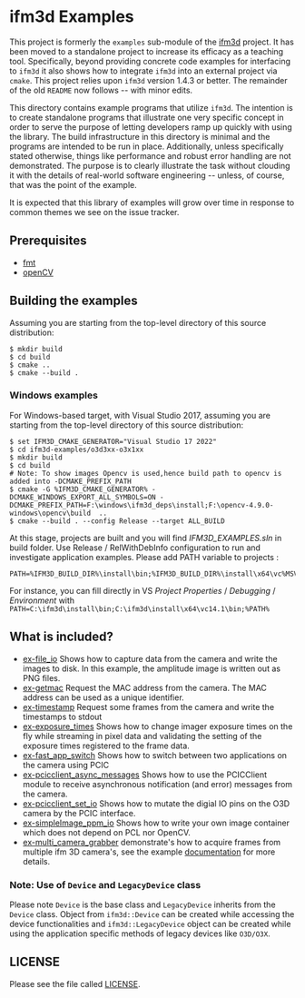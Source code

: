 
# ifm3d Examples

This project is formerly the `examples` sub-module of the
[ifm3d](https://github.com/ifm/ifm3d) project. It has been moved to a
standalone project to increase its efficacy as a teaching tool. Specifically,
beyond providing concrete code examples for interfacing to `ifm3d` it also
shows how to integrate `ifm3d` into an external project via `cmake`. This
project relies upon `ifm3d` version 1.4.3 or better. The remainder of the old
`README` now follows -- with minor edits.

This directory contains example programs that utilize `ifm3d`. The
intention is to create standalone programs that illustrate one very specific
concept in order to serve the purpose of letting developers ramp up quickly
with using the library. The build infrastructure in this directory is minimal
and the programs are intended to be run in place. Additionally, unless
specifically stated otherwise, things like performance and robust error
handling are not demonstrated. The purpose is to clearly illustrate the task
without clouding it with the details of real-world software engineering --
unless, of course, that was the point of the example.

It is expected that this library of examples will grow over time in response to
common themes we see on the issue tracker.

##  Prerequisites 
 - [fmt](https://github.com/fmtlib/fmt.git)
 - [openCV](https://opencv.org/releases/)


## Building the examples

Assuming you are starting from the top-level directory of this source
distribution:

    $ mkdir build
    $ cd build
    $ cmake ..
    $ cmake --build .

### Windows examples
For Windows-based target, with Visual Studio 2017, assuming you are starting from the top-level directory of this source
distribution:

    $ set IFM3D_CMAKE_GENERATOR="Visual Studio 17 2022"
    $ cd ifm3d-examples/o3d3xx-o3x1xx
    $ mkdir build
    $ cd build
    # Note: To show images Opencv is used,hence build path to opencv is added into -DCMAKE_PREFIX_PATH
    $ cmake -G %IFM3D_CMAKE_GENERATOR% -DCMAKE_WINDOWS_EXPORT_ALL_SYMBOLS=ON -DCMAKE_PREFIX_PATH=F:\windows\ifm3d_deps\install;F:\opencv-4.9.0-windows\opencv\build  ..
    $ cmake --build . --config Release --target ALL_BUILD

At this stage, projects are built and you will find *IFM3D_EXAMPLES.sln* in build folder.
Use Release / RelWithDebInfo configuration to run and investigate application examples.
Please add PATH variable to projects :

    PATH=%IFM3D_BUILD_DIR%\install\bin;%IFM3D_BUILD_DIR%\install\x64\vc%MSVC_MAJOR_VERSION%.%MSVC_MINOR_VERSION%\bin;%PATH%

For instance, you can fill directly in VS *Project Properties* / *Debugging* / *Environment* with                   `PATH=C:\ifm3d\install\bin;C:\ifm3d\install\x64\vc14.1\bin;%PATH%`

## What is included?


* [ex-file_io](file_io/ex-file_io.cpp) Shows how to capture data from the camera and
  write the images to disk. In this example, the amplitude image is written out as PNG files.
* [ex-getmac](getmac/ex-getmac.cpp)
  Request the MAC address from the camera. The MAC address can be used as
  a unique identifier.
* [ex-timestamp](timestamp/ex-timestamp.cpp)
 Request some frames from the camera and write the timestamps to stdout
* [ex-exposure_times](exposure_time/ex-exposure_times.cpp) Shows how to change imager
  exposure times on the fly while streaming in pixel data and validating the
  setting of the exposure times registered to the frame data.
* [ex-fast_app_switch](fast_app_switch/ex-fast_app_switch.cpp) Shows how to switch between two
  applications on the camera using PCIC
* [ex-pcicclient_async_messages](pcicclient_async_messages/ex-pcicclient_async_messages.cpp) Shows how to
  use the PCICClient module to receive asynchronous notification (and error)
  messages from the camera.
* [ex-pcicclient_set_io](pcicclient_set_io/ex-pcicclient_set_io.cpp) Shows how to mutate the digial IO pins
  on the O3D camera by the PCIC interface.
* [ex-simpleImage_ppm_io](simpleimage/example/ex-simpleImage_ppm_io.cpp) Shows how to write your own
  image container which does not depend on PCL nor OpenCV.
* [ex-multi_camera_grabber](multi_camera_grabber/ex-multi_camera_grabber.cpp) demonstrate's how to acquire frames from multiple ifm 3D camera's,
  see the example [documentation](doc/ex-multi_camera_grabber.md) for more details.

### Note: Use of `Device` and `LegacyDevice` class

Please note `Device` is the base class and `LegacyDevice` inherits from the `Device` class. Object from `ifm3d::Device` can be created while accessing the device functionalities and `ifm3d::LegacyDevice` object can be created while using the application specific methods of legacy devices like `O3D/O3X`.

## LICENSE
Please see the file called [LICENSE](LICENSE).
